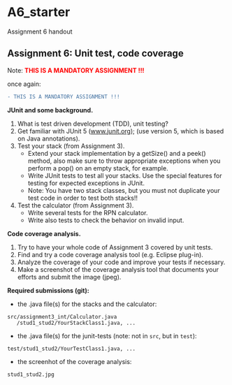 # A6_starter

Assignment 6 handout

Assignment 6: Unit test, code coverage
--------------------------------------

Note: <span style="color:red">**THIS IS A MANDATORY ASSIGNMENT !!!**</span>

once again: 
```diff
- THIS IS A MANDATORY ASSIGNMENT !!!
```

**JUnit and some background.**
1.  What is test driven development (TDD), unit testing?
1.  Get familiar with JUnit 5 (www.junit.org); (use version 5, which is based on Java annotations).
1.  Test your stack (from Assignment 3).
	* Extend your stack implementation by a getSize() and a peek() method, also make sure to throw appropriate exceptions when you perform a pop() on an empty stack, for example.
   	* Write JUnit tests to test all your stacks. Use the special features for testing for expected exceptions in JUnit. 
    * Note: You have two stack classes, but you must not duplicate your test code in order to test both stacks!!
1.	Test the calculator (from Assignment 3).
    * Write several tests for the RPN calculator.
    * Write also tests to check the behavior on invalid input.

**Code coverage analysis.**
1. Try to have your whole code of Assignment 3 covered by unit tests.
1. Find and try a code coverage analysis tool (e.g. Eclipse plug-in).
1. Analyze the coverage of your code and improve your tests if necessary.
1. Make a screenshot of the coverage analysis tool that documents your efforts and submit the image (jpeg).

**Required submissions (git):**
* the .java file(s) for the stacks and the calculator:
 ```
 src/assignment3_int/Calculator.java  
    /stud1_stud2/YourStackClass1.java, ...
```
* the .java file(s) for the junit-tests (note: not in ``src``, but in ``test``):
 ```
test/stud1_stud2/YourTestClass1.java, ...
```
* the screenhot of the coverage analysis:
```
stud1_stud2.jpg
```
